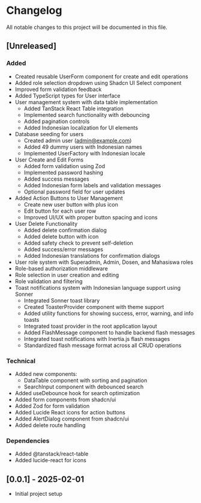 # Changelog

All notable changes to this project will be documented in this file.

## [Unreleased]

### Added

- Created reusable UserForm component for create and edit operations
- Added role selection dropdown using Shadcn UI Select component
- Improved form validation feedback
- Added TypeScript types for User interface
- User management system with data table implementation
    - Added TanStack React Table integration
    - Implemented search functionality with debouncing
    - Added pagination controls
    - Added Indonesian localization for UI elements
- Database seeding for users
    - Created admin user (admin@example.com)
    - Added 49 dummy users with Indonesian names
    - Implemented UserFactory with Indonesian locale
- User Create and Edit Forms
    - Added form validation using Zod
    - Implemented password hashing
    - Added success messages
    - Added Indonesian form labels and validation messages
    - Optional password field for user updates
- Added Action Buttons to User Management
    - Create new user button with plus icon
    - Edit button for each user row
    - Improved UI/UX with proper button spacing and icons
- User Delete Functionality
    - Added delete confirmation dialog
    - Added delete button with icon
    - Added safety check to prevent self-deletion
    - Added success/error messages
    - Added Indonesian translations for confirmation dialogs
- User role system with Superadmin, Admin, Dosen, and Mahasiswa roles
- Role-based authorization middleware
- Role selection in user creation and editing
- Role validation and filtering
- Toast notifications system with Indonesian language support using Sonner
  - Integrated Sonner toast library
  - Created ToasterProvider component with theme support
  - Added utility functions for showing success, error, warning, and info toasts
  - Integrated toast provider in the root application layout
  - Added FlashMessage component to handle backend flash messages
  - Integrated toast notifications with Inertia.js flash messages
  - Standardized flash message format across all CRUD operations

### Technical

- Added new components:
    - DataTable component with sorting and pagination
    - SearchInput component with debounced search
- Added useDebounce hook for search optimization
- Added form components from shadcn/ui
- Added Zod for form validation
- Added Lucide React icons for action buttons
- Added AlertDialog component from shadcn/ui
- Added delete route handling

### Dependencies

- Added @tanstack/react-table
- Added lucide-react for icons

## [0.0.1] - 2025-02-01

- Initial project setup
